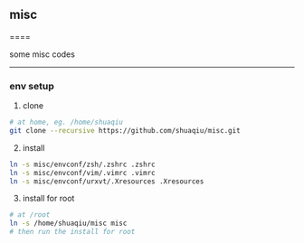 ## misc

====

some misc codes

---

### env setup

1. clone

  ```sh
  # at home, eg. /home/shuaqiu
  git clone --recursive https://github.com/shuaqiu/misc.git
  ```

2. install

  ```sh
  ln -s misc/envconf/zsh/.zshrc .zshrc
  ln -s misc/envconf/vim/.vimrc .vimrc
  ln -s misc/envconf/urxvt/.Xresources .Xresources
  ```


3. install for root

  ```sh
  # at /root
  ln -s /home/shuaqiu/misc misc
  # then run the install for root
  ```

